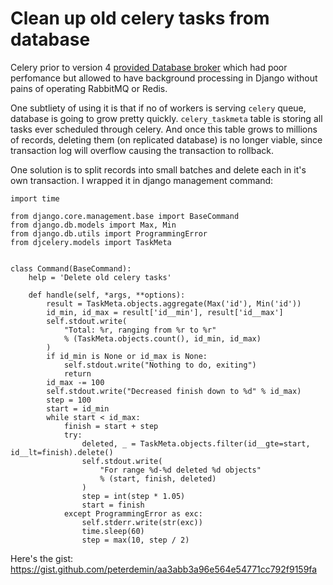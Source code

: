 # Clean up old celery tasks from database

Celery prior to version 4 [provided Database broker](http://docs.celeryproject.org/en/3.1/getting-started/brokers/django.html)
which had poor perfomance but allowed to have background processing in Django without pains of operating RabbitMQ or Redis.

One subtliety of using it is that if no of workers is serving `celery` queue, database is going to grow pretty quickly.
`celery_taskmeta` table is storing all tasks ever scheduled through celery.
And once this table grows to millions of records, deleting them (on replicated database) is no longer viable, since transaction log will overflow causing the transaction to rollback.

One solution is to split records into small batches and delete each in it's own transaction.
I wrapped it in django management command:

```
import time

from django.core.management.base import BaseCommand
from django.db.models import Max, Min
from django.db.utils import ProgrammingError
from djcelery.models import TaskMeta


class Command(BaseCommand):
    help = 'Delete old celery tasks'

    def handle(self, *args, **options):
        result = TaskMeta.objects.aggregate(Max('id'), Min('id'))
        id_min, id_max = result['id__min'], result['id__max']
        self.stdout.write(
            "Total: %r, ranging from %r to %r"
            % (TaskMeta.objects.count(), id_min, id_max)
        )
        if id_min is None or id_max is None:
            self.stdout.write("Nothing to do, exiting")
            return
        id_max -= 100
        self.stdout.write("Decreased finish down to %d" % id_max)
        step = 100
        start = id_min
        while start < id_max:
            finish = start + step
            try:
                deleted, _ = TaskMeta.objects.filter(id__gte=start, id__lt=finish).delete()
                self.stdout.write(
                    "For range %d-%d deleted %d objects"
                    % (start, finish, deleted)
                )
                step = int(step * 1.05)
                start = finish
            except ProgrammingError as exc:
                self.stderr.write(str(exc))
                time.sleep(60)
                step = max(10, step / 2)
```
Here's the gist: https://gist.github.com/peterdemin/aa3abb3a96e564e54771cc792f9159fa
